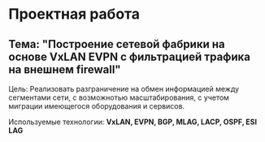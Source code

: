 # **Проектная работа**
## **Тема: "Построение сетевой фабрики на основе VxLAN EVPN с фильтрацией трафика на внешнем firewall"**

Цель:
Реализовать разграничение на обмен информацией между сегментами сети, с возможнотью масштабирования, с учетом миграции имеющегося оборудования и сервисов.  

Используемые технологии:
**VxLAN, EVPN, BGP, MLAG, LACP, OSPF, ESI LAG**


